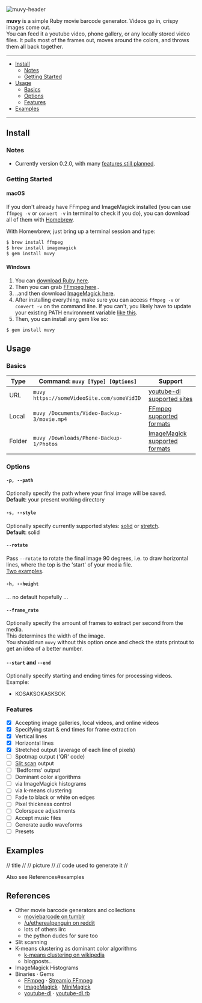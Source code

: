 ![muvy-header](https://i.imgur.com/Akc3Fh9.png)

**muvy** is a simple Ruby movie barcode generator. Videos go in, crispy images come out.  
You can feed it a youtube video, phone gallery, or any locally stored video files. It pulls most of the frames out, moves around the colors, and throws them all back together.

------
* [Install](#install)
  * [Notes](#notes)
  * [Getting Started](#getting-started)
* [Usage](#usage)
  * [Basics](#basics)
  * [Options](#options)
  * [Features](#features)
* [Examples](#examples)
------

## Install

### Notes

* Currently version 0.2.0, with many [features still planned](#features).

### Getting Started

#### macOS
If you don't already have FFmpeg and ImageMagick installed (you can use `ffmpeg -v` or `convert -v` in terminal to check if you do), you can download all of them with [Homebrew](https://brew.sh/).   

With Homewbrew, just bring up a terminal session and type:  
```sh
$ brew install ffmpeg
$ brew install imagemagick
$ gem install muvy
```


#### Windows
1. You can [download Ruby here](https://rubyinstaller.org/).  
2. Then you can grab [FFmpeg here](http://ffmpeg.zeranoe.com/builds/)..  
3. ..and then download [ImageMagick here](https://www.imagemagick.org/script/download.php#windows).   
4. After installing everything, make sure you can access `ffmpeg -v` or `convert -v` on the command line. If you can't, you likely have to update your existing PATH environment variable [like this](https://video.stackexchange.com/questions/20495/how-do-i-set-up-and-use-ffmpeg-in-windows).  
5. Then, you can install any gem like so:  
```sh
$ gem install muvy
```

## Usage

### Basics

| Type   | Command: `muvy [Type] [Options]`                                    | Support                                                                                       |
|--------|--------------------------------------------|-----------------------------------------------------------------------------------------------|
| URL    | `muvy https://someVideoSite.com/someVidID` | [youtube-dl supported sites](https://rg3.github.io/youtube-dl/supportedsites.html) |
| Local  | `muvy /Documents/Video-Backup-3/movie.mp4`  | [FFmpeg supported formats](https://www.ffmpeg.org/general.html#File-Formats)                                                      |
| Folder | `muvy /Downloads/Phone-Backup-1/Photos`   | [ImageMagick supported formats](https://www.imagemagick.org/script/formats.php)                                                 |

### Options

#### `-p, --path`

Optionally specify the path where your final image will be saved.  
**Default**: your present working directory

#### `-s, --style`
Optionally specify currently supported styles: [solid](link) or [stretch](link).  
**Default**: solid

#### `--rotate`
Pass `--rotate` to rotate the final image 90 degrees, i.e. to draw horizontal lines,
where the top is the 'start' of your media file.  
[Two examples](link).

#### `-h, --height`
... no default hopefully ...

#### `--frame_rate`
Optionally specify the amount of frames to extract per second from the media.  
This determines the width of the image.  
You should run `muvy` without this option once and check the stats printout
to get an idea of a better number.

#### `--start` and `--end`
Optionally specify starting and ending times for processing videos.  
Example:
* KOSAKSOKASKSOK

### Features
- [x] Accepting image galleries, local videos, and online videos
- [x] Specifying start & end times for frame extraction
- [x] Vertical lines
- [x] Horizontal lines
- [x] Stretched output (average of each line of pixels)
- [ ] Spotmap output ('QR' code)
- [ ] [Slit scan](http://www.flong.com/texts/lists/slit_scan/) output
- [ ] 'Bedforms' output
- [ ] Dominant color algorithms
 - [ ] via ImageMagick histograms
 - [ ] via k-means clustering
- [ ] Fade to black or white on edges
- [ ] Pixel thickness control
- [ ] Colorspace adjustments
- [ ] Accept music files
 - [ ] Generate audio waveforms
- [ ] Presets

## Examples

// title //
// picture //
// code used to generate it //  

Also see References#examples


## References
* Other movie barcode generators and collections
  * [moviebarcode on tumblr](http://moviebarcode.tumblr.com/)
  * [/u/etherealpenguin on reddit](https://www.reddit.com/r/dataisbeautiful/comments/3rb8zi/the_average_color_of_every_frame_of_a_given_movie/)
  * lots of others iirc
  * the python dudes for sure too
* Slit scanning
* K-means clustering as dominant color algorithms
  * [k-means clustering on wikipedia](link)
  * blogposts..
* ImageMagick Histograms
* Binaries · Gems
  * [FFmpeg](https://www.ffmpeg.org/documentation.html) · [Streamio FFmpeg](https://github.com/streamio/streamio-ffmpeg)
  * [ImageMagick](https://www.imagemagick.org/script/command-line-options.php) · [MiniMagick](https://github.com/minimagick/minimagick)
  * [youtube-dl](https://github.com/rg3/youtube-dl) · [youtube-dl.rb](https://github.com/layer8x/youtube-dl.rb)
